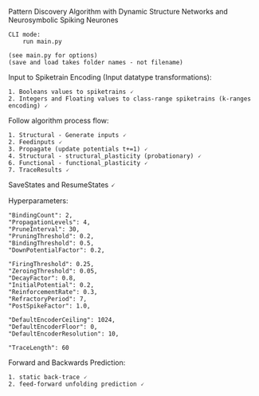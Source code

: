 Pattern Discovery Algorithm with Dynamic Structure Networks and Neurosymbolic Spiking Neurones

    CLI mode:
        run main.py

    (see main.py for options)
    (save and load takes folder names - not filename)

Input to Spiketrain Encoding (Input datatype transformations):

    1. Booleans values to spiketrains 🗸
    2. Integers and Floating values to class-range spiketrains (k-ranges encoding) 🗸

Follow algorithm process flow:

    1. Structural - Generate inputs 🗸
    2. Feedinputs 🗸
    3. Propagate (update potentials t+=1) 🗸
    4. Structural - structural_plasticity (probationary) 🗸
    6. Functional - functional_plasticity 🗸
    7. TraceResults 🗸

SaveStates and ResumeStates 🗸

Hyperparameters:

    "BindingCount": 2,
    "PropagationLevels": 4,
    "PruneInterval": 30,
    "PruningThreshold": 0.2,
    "BindingThreshold": 0.5,
    "DownPotentialFactor": 0.2,
    
    "FiringThreshold": 0.25,
    "ZeroingThreshold": 0.05,
    "DecayFactor": 0.8,
    "InitialPotential": 0.2,
    "ReinforcementRate": 0.3,
    "RefractoryPeriod": 7,
    "PostSpikeFactor": 1.0,

    "DefaultEncoderCeiling": 1024,
    "DefaultEncoderFloor": 0,
    "DefaultEncoderResolution": 10,

    "TraceLength": 60


Forward and Backwards Prediction:

    1. static back-trace 🗸
    2. feed-forward unfolding prediction 🗸
